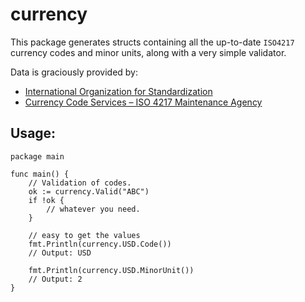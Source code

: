 # currency

This package generates structs containing all the up-to-date `ISO4217` currency codes and minor units, along with a very simple validator.

Data is graciously provided by:

- [International Organization for Standardization](https://www.iso.org/iso-4217-currency-codes.html)
- [Currency Code Services – ISO 4217 Maintenance Agency](https://www.currency-iso.org)

## Usage:

```
package main

func main() {
	// Validation of codes.
	ok := currency.Valid("ABC")
	if !ok {
		// whatever you need.
	}

	// easy to get the values
	fmt.Println(currency.USD.Code())
	// Output: USD

	fmt.Println(currency.USD.MinorUnit())
	// Output: 2
}
``` 
